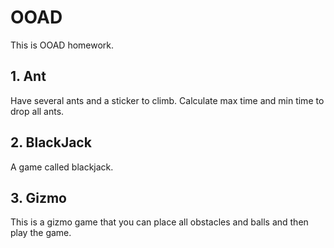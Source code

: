 # OOAD

This is OOAD homework.

## 1. Ant

Have several ants and a sticker to climb. Calculate max time and min time to drop all ants. 

## 2. BlackJack

A game called blackjack.

## 3. Gizmo

This is a gizmo game that you can place all obstacles and balls and then play the game.
